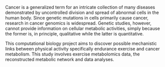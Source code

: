 Cancer is a generalized term for an intricate collection of many diseases demonstrated by uncontrolled division and spread of abnormal cells in the human body. Since genetic mutations in cells primarily cause cancer, research in cancer genomics is widespread. 
Genetic studies, however, cannot provide information on cellular metabolic activities, simply because the former is, in principle, qualitative while the latter is quantitative. 

This computational biology project aims to discover possible mechanistic links between physical activity specifically endurance exercise and cancer metabolism. This study involves exercise metabolomics data, the reconstructed metabolic network and data analyses.
